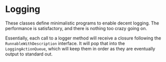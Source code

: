 Logging
=======

These classes define minimalistic programs to enable decent logging.  The performance is
satisfactory, and there is nothing too crazy going on. 

Essentially, each call to a logger method will receive a closure following the
`RunnableWithDescription` interface.  It will pop that into the `LoggingActionQueue`, which
will keep them in order as they are eventually output to standard out.